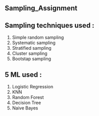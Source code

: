 ## Sampling_Assignment
## Sampling techniques used :
1) Simple random sampling 
2) Systematic sampling 
3) Stratified sampling 
4) Cluster sampling
5) Bootstap sampling

## 5 ML used :
1) Logistic Regression
2) KNN
3) Random Forest 
4) Decision Tree 
5) Naive Bayes 
